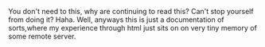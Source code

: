 You don't need to this, why are continuing to read this? Can't stop yourself from doing it? Haha.
Well, anyways this is just a documentation of sorts,where my experience through html just sits on on very tiny memory of some remote server.